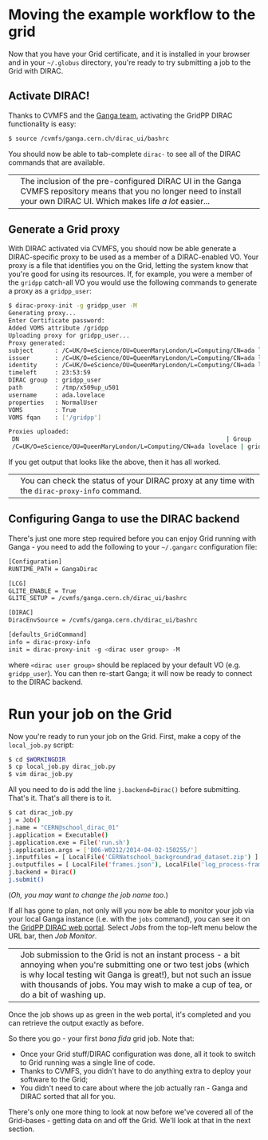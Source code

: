 # Moving the example workflow to the grid
Now that you have your Grid certificate, and it is installed
in your browser and in your `~/.globus` directory,
you're ready to try submitting a job to the Grid with DIRAC.

## Activate DIRAC!
Thanks to CVMFS and the
[Ganga team](https://github.com/ganga-devs/),
activating the GridPP DIRAC functionality is easy:

```bash
$ source /cvmfs/ganga.cern.ch/dirac_ui/bashrc
```

You should now be able to tab-complete `dirac-` to see all of the
DIRAC commands that are available.

<table>
<tr>
<td align='center'><i class="fa fa-info-circle" style='font-size:3em'></i></td>
<td>
The inclusion of the pre-configured DIRAC UI in the Ganga
CVMFS repository means that you no longer need to install
your own DIRAC UI. Which makes life <em>a lot</em> easier...
</td>
</tr>
</table>

## Generate a Grid proxy
With DIRAC activated via CVMFS,
you should now be able generate a DIRAC-specific proxy
to be used as a member of a DIRAC-enabled VO.
Your proxy is a file that identifies you on the Grid,
letting the system know that you're good for using its resources.
If, for example, you were a member of the `gridpp` catch-all VO
you would use the following commands to generate a proxy as
a `gridpp_user`:

```bash
$ dirac-proxy-init -g gridpp_user -M
Generating proxy... 
Enter Certificate password:
Added VOMS attribute /gridpp 
Uploading proxy for gridpp_user... 
Proxy generated: 
subject      : /C=UK/O=eScience/OU=QueenMaryLondon/L=Computing/CN=ada lovelace/CN=proxy
issuer       : /C=UK/O=eScience/OU=QueenMaryLondon/L=Computing/CN=ada lovelace
identity     : /C=UK/O=eScience/OU=QueenMaryLondon/L=Computing/CN=ada lovelace
timeleft     : 23:53:59
DIRAC group  : gridpp_user
path         : /tmp/x509up_u501
username     : ada.lovelace
properties   : NormalUser
VOMS         : True
VOMS fqan    : ['/gridpp'] 

Proxies uploaded: 
 DN                                                          | Group       | Until (GMT) 
 /C=UK/O=eScience/OU=QueenMaryLondon/L=Computing/CN=ada lovelace | gridpp_user | 2016/03/24 14:40
```

If you get output that looks like the above, then it has all
worked.

<table>
<tr>
<td align='center'><i class="fa fa-lightbulb-o" style='font-size:3em'></i></td>
<td>
You can check the status of your DIRAC proxy at any time
with the <code>dirac-proxy-info</code> command.
</td>
</tr>
</table>

## Configuring Ganga to use the DIRAC backend
There's just one more step required before you
can enjoy Grid running with Ganga -
you need to add the following to your
`~/.gangarc` configuration file:

```bash
[Configuration]
RUNTIME_PATH = GangaDirac

[LCG]
GLITE_ENABLE = True
GLITE_SETUP = /cvmfs/ganga.cern.ch/dirac_ui/bashrc

[DIRAC]
DiracEnvSource = /cvmfs/ganga.cern.ch/dirac_ui/bashrc

[defaults_GridCommand]
info = dirac-proxy-info
init = dirac-proxy-init -g <dirac user group> -M
```
where `<dirac user group>` should be replaced by your
default VO (e.g. `gridpp_user`).
You can then re-start Ganga; it will now be ready to connect
to the DIRAC backend.

# Run your job on the Grid
Now you're ready to run your job on the Grid.
First, make a copy of the `local_job.py` script:
```bash
$ cd $WORKINGDIR
$ cp local_job.py dirac_job.py
$ vim dirac_job.py
```
All you need to do is add the line `j.backend=Dirac()`
before submitting. That's it. That's all there is to it.

```bash
$ cat dirac_job.py
j = Job()
j.name = "CERN@school_dirac_01"
j.application = Executable()
j.application.exe = File('run.sh')
j.application.args = ['B06-W0212/2014-04-02-150255/']
j.inputfiles = [ LocalFile('CERNatschool_backgroundrad_dataset.zip') ]
j.outputfiles = [ LocalFile('frames.json'), LocalFile('log_process-frames.log'), LocalFile('output_images.tar') ]
j.backend = Dirac()
j.submit()
```

(_Oh, you may want to change the job name too_.)

If all has gone to plan,
not only will you now be able to monitor your job
via your local Ganga instance (i.e. with the `jobs` command),
you can see it on the
[GridPP DIRAC web portal](http://dirac.gridpp.ac.uk).
Select _Jobs_ from the top-left menu below the URL bar,
then _Job Monitor_.

<table>
<tr>
<td align='center'><i class="fa fa-warning" style='font-size:3em'></i></td>
<td>
Job submission to the Grid is not an instant process -
a bit annoying when you're submitting one or two test jobs
(which is why local testing wit Ganga is great!),
but not such an issue with thousands of jobs.
You may wish to make a cup of tea, or do a bit of washing up.
</td>
</tr>
</table>

Once the job shows up as green in the web portal,
it's completed and you can retrieve the output exactly as before.

So there you go - your first _bona fida_ grid job. Note that:
* Once your Grid stuff/DIRAC configuration was done, all it
took to switch to Grid running was a single line of code.
* Thanks to CVMFS, you didn't have to do anything extra to
deploy your software to the Grid;
* You didn't need to care about where the job actually ran - Ganga and
DIRAC sorted that all for you.

There's only one more thing to look at now before we've covered
all of the Grid-bases - getting data on and off the Grid.
We'll look at that in the next section.
